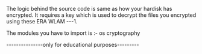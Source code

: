 The logic behind the source code is same as how your hardisk has encrypted.
It requires a key which is used to decrypt the files you encrypted using these ERA WLAM ---1.

The modules you have to import is :-
os 
cryptography

---------------only for educational purposes---------
